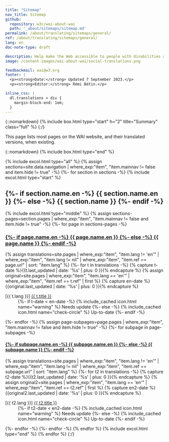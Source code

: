 ```yaml
---
title: "Sitemap"
nav_title: Sitemap
github:
  repository: w3c/wai-about-wai
  path: '_about/sitemaps/sitemap.md'
permalink: /about/translating/sitemaps/general/
ref: /about/translating/sitemaps/general/
lang: en
doc-note-type: draft

description: Help make the Web accessible to people with disabilities around the world. We appreciate your contributions to translating W3C WAI accessibility resources.
image: /content-images/wai-about-wai/social-translations.png

feedbackmail: wai@w3.org
footer: |
  <p><strong>Date:</strong> Updated 7 September 2023.</p>
  <p><strong>Editor:</strong> Rémi Bétin.</p>

inline_css: |
  dl.translations > div {
    margin-block-end: 1em;
  }
---
```


{::nomarkdown}
{% include box.html type="start" h="2" title="Summary" class="full" %}
{:/}

This page lists most pages on the WAI website, and their translated versions, when existing.

{::nomarkdown}
{% include box.html type="end" %}

{% include excol.html type="all" %}
{% assign sections=site.data.navigation | where_exp:"item", "item.mainnav != false and item.hide != true" -%}
{%- for section in sections -%}
  {% include excol.html type="start" %}
  <h2>
  {%- if section.name.en -%}
    {{ section.name.en }}
  {%- else -%}
    {{ section.name }}
  {%- endif -%}</h2>
  {% include excol.html type="middle" %}
  {% assign sections-pages=section.pages | where_exp:"item", "item.mainnav != false and item.hide != true" -%}
  {%- for page in sections-pages -%}
    <h3>
      <a href="{{ page.url | relative_url }}">
      {%- if page.name.en -%}
        {{ page.name.en }}
      {%- else -%}
        {{ page.name }}
      {%- endif -%}
      </a>
    </h3>
    {% assign translations=site.pages | where_exp:"item", "item.lang != 'en'" | where_exp:"item", "item.lang !=  nil" | where_exp:"item", "item.ref == page.url" | sort: "item.lang" %}
    {%- for t in translations -%}
      {% capture t-date %}{{t.last_updated | date: '%s' | plus: 0 }}{% endcapture %}
      {% assign original=site.pages | where_exp:"item", "item.lang == 'en'" | where_exp:"item", "item.ref == t.ref" | first %}
      {% capture en-date %}{{original.last_updated | date: '%s' | plus: 0 }}{% endcapture %}
      <dl>
        <div>
          <dt>[{{ t.lang }}] <a href="{{ t.url | relative_url }}">
            {{ t.title }}</a></dt>
          <dd>
          {%- if t-date < en-date -%}
          {% include_cached icon.html name="warning" %} Needs update
          {%- else -%}
          {% include_cached icon.html name="check-circle" %} Up-to-date
          {%- endif -%}
          </dd>
        </div>
      </dl>
    {%- endfor -%}
    {% assign page-subpages=page.pages | where_exp:"item", "item.mainnav != false and item.hide != true" -%}
    {%- for subpage in page-subpages -%}
      <h4>
        <a href="{{ subpage.url | relative_url }}">
        {%- if subpage.name.en -%}
          {{ subpage.name.en }}
        {%- else -%}
          {{ subpage.name }}
        {%- endif -%}
        </a>
      </h4>
      {% assign translations=site.pages | where_exp:"item", "item.lang != 'en'" | where_exp:"item", "item.lang !=  nil" | where_exp:"item", "item.ref == subpage.url" | sort: "item.lang" %}
      {%- for t2 in translations -%}
        {% capture t2-date %}{{t2.last_updated | date: '%s' | plus: 0 }}{% endcapture %}
        {% assign original2=site.pages | where_exp:"item", "item.lang == 'en'" | where_exp:"item", "item.ref == t2.ref" | first %}
        {% capture en2-date %}{{original2.last_updated | date: '%s' | plus: 0 }}{% endcapture %}
        <dl>
          <div>
            <dt>[{{ t2.lang }}] <a href="{{ t2.url | relative_url }}">
              {{ t2.title }}</a></dt>
            <dd>
            {%- if t2-date < en2-date -%}
              {% include_cached icon.html name="warning" %} Needs update
            {%- else -%}
              {% include_cached icon.html name="check-circle" %} Up-to-date
            {%- endif -%}
            </dd>
          </div>
        </dl>
      {%- endfor -%}
    {%- endfor -%}
  {% endfor %}
{% include excol.html type="end" %}
{% endfor %}
{:/}
